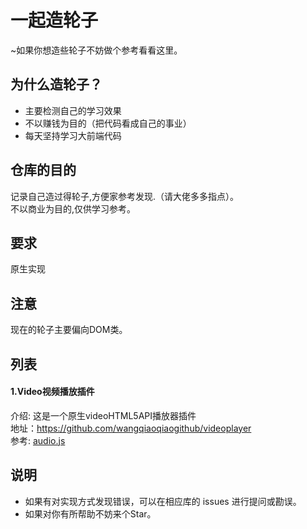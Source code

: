 # 一起造轮子
~如果你想造些轮子不妨做个参考看看这里。
<br/>
## 为什么造轮子？
* 主要检测自己的学习效果
* 不以赚钱为目的（把代码看成自己的事业）
* 每天坚持学习大前端代码
## 仓库的目的
记录自己造过得轮子,方便家参考发现.（请大佬多多指点）。
<br/>
不以商业为目的,仅供学习参考。
<br/>
## 要求
原生实现
<br/>
## 注意
现在的轮子主要偏向DOM类。
<br/>
## 列表
#### 1.Video视频播放插件
介绍: 这是一个原生videoHTML5API播放器插件
<br/>
地址：https://github.com/wangqiaoqiaogithub/videoplayer
<br/>
参考: [audio.js](https://github.com/wangqiaoqiaogithub/videoplayer/blob/master/src/js/audio.js "悬停显示")
## 说明
* 如果有对实现方式发现错误，可以在相应库的 issues 进行提问或勘误。
* 如果对你有所帮助不妨来个Star。
